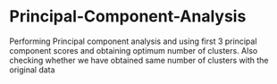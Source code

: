 # Principal-Component-Analysis
Performing Principal component analysis and using first 3 principal component scores and obtaining optimum number of clusters. Also checking whether we have obtained same number of clusters with the original data
